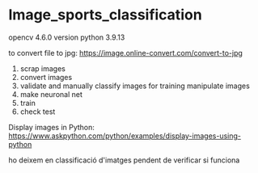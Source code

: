 # Image_sports_classification


opencv 4.6.0 version
python 3.9.13


to convert file to jpg: https://image.online-convert.com/convert-to-jpg



1. scrap images
2. convert images
3. validate and manually classify images for training
manipulate images
4. make neuronal net
5. train
6. check test



Display images in Python: https://www.askpython.com/python/examples/display-images-using-python


ho deixem en classificació d'imatges pendent de verificar si funciona